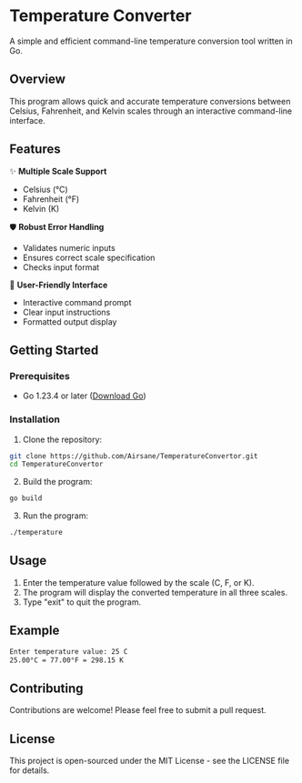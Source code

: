 # Temperature Converter

A simple and efficient command-line temperature conversion tool written in Go.

## Overview

This program allows quick and accurate temperature conversions between Celsius, Fahrenheit, and Kelvin scales through an interactive command-line interface.

## Features

✨ **Multiple Scale Support**
- Celsius (°C)
- Fahrenheit (°F) 
- Kelvin (K)

🛡️ **Robust Error Handling**
- Validates numeric inputs
- Ensures correct scale specification
- Checks input format

🔧 **User-Friendly Interface**
- Interactive command prompt
- Clear input instructions
- Formatted output display

## Getting Started

### Prerequisites
- Go 1.23.4 or later ([Download Go](https://golang.org/dl/))

### Installation

1. Clone the repository:

```bash
git clone https://github.com/Airsane/TemperatureConvertor.git
cd TemperatureConvertor
```

2. Build the program:

```bash
go build
```

3. Run the program:

```bash
./temperature
```

## Usage

1. Enter the temperature value followed by the scale (C, F, or K).
2. The program will display the converted temperature in all three scales.
3. Type "exit" to quit the program.

## Example

```bash
Enter temperature value: 25 C
25.00°C = 77.00°F = 298.15 K
```

## Contributing

Contributions are welcome! Please feel free to submit a pull request.

## License

This project is open-sourced under the MIT License - see the LICENSE file for details.

